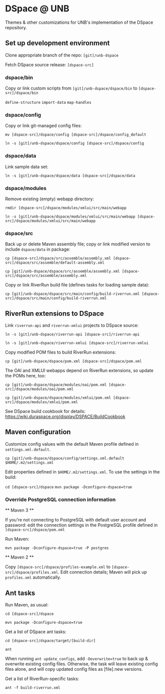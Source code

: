 # DSpace @ UNB

Themes & other customizations for UNB's implementation of the DSpace repository.

## Set up development environment

Clone appropriate branch of the repo: `[git]/unb-dspace`

Fetch DSpace source release: `[dspace-src]`

### dspace/bin 

Copy or link custom scripts from `[git]/unb-dspace/dspace/bin` to `[dspace-src]/dspace/bin`

`define-structure`
`import-data`
`map-handles`

### dspace/config

Copy or link git-managed config files:

`mv [dspace-src]/dspace/config [dspace-src]/dspace/config_default`

`ln -s [git]/unb-dspace/dspace/config [dspace-src]/dspace/config`

### dspace/data 

Link sample data set:

`ln -s [git]/unb-dspace/dspace/data [dspace-src]/dspace/data`

### dspace/modules 

Remove existing (empty) webapp directory:

`rmdir [dspace-src]/dspace/modules/xmlui/src/main/webapp`

`ln -s [git]/unb-dspace/dspace/modules/xmlui/src/main/webapp [dspace-src]/dspace/modules/xmlui/src/main/webapp`

### dspace/src 

Back up or delete Maven assembly file; copy or link modified version to include `dspace/data` in package:

`cp [dspace-src]/dspace/src/assemble/assembly.xml [dspace-src]/dspace/src/assemble/default-assembly.xml`
 
`cp [git]/unb-dspace/dspace/src/assemble/assembly.xml [dspace-src]/dspace/src/assemble/assembly.xml`

Copy or link RiverRun build file (defines tasks for loading sample data):

`cp [git]/unb-dspace/dspace/src/main/config/build-riverrun.xml [dspace-src]/dspace/src/main/config/build-riverrun.xml`

## RiverRun extensions to DSpace

Link `riverrun-api` and `riverrun-xmlui` projects to DSpace source:

`ln -s [git]/unb-dspace/riverrun-api [dspace-src]/riverrun-api`

`ln -s [git]/unb-dspace/riverrun-xmlui [dspace-src]/riverrun-xmlui`

Copy modified POM files to build RiverRun extensions:

`cp [git]/unb-dspace/dspace/pom.xml [dspace-src]/dspace/pom.xml`

The OAI and XMLUI webapps depend on RiverRun extensions, so update the POMs here, too:

`cp [git]/unb-dspace/dspace/modules/oai/pom.xml [dspace-src]/dspace/modules/oai/pom.xml`

`cp [git]/unb-dspace/dspace/modules/xmlui/pom.xml [dspace-src]/dspace/modules/xmlui/pom.xml`

See DSpace build cookbook for details: https://wiki.duraspace.org/display/DSPACE/BuildCookbook

## Maven configuration

Customize config values with the default Maven profile defined in `settings.xml.default`.  

`cp [git]/unb-dspace/dspace/config/settings.xml.default $HOME/.m2/settings.xml`

Edit properties defined in `$HOME/.m2/settings.xml`.  To use the settings in the build:

`cd [dspace-src]/dspace`
`mvn package -Dconfigure-dspace=true`

### Override PostgreSQL connection information

** Maven 3 **

If you're not connecting to PostgreSQL with default user account and password: edit the connection settings in the PostgreSQL profile defined in `[dspace-src]/dspace/pom.xml`

Run Maven:

`mvn package -Dconfigure-dspace=true -P postgres`

** Maven 2 **

Copy `[dspace-src]/dspace/profiles-example.xml` to `[dspace-src]/dspace/profiles.xml`.  Edit connection details; Maven will pick up `profiles.xml` automatically.

## Ant tasks

Run Maven, as usual:

`cd [dspace-src]/dspace`

`mvn package -Dconfigure-dspace=true`

Get a list of DSpace ant tasks:

`cd [dspace-src]/dspace/target/[build-dir]`

`ant`

When running `ant update_configs`, add `-Doverwrite=true` to back up & overwrite existing config files. Otherwise, the task will leave existing config files alone, and will copy updated config files as [file].new versions.

Get a list of RiverRun-specific tasks:

`ant -f build-riverrun.xml`
